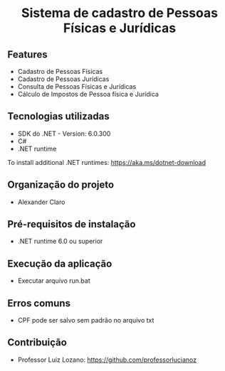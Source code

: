 <h1 align="center"> Sistema de cadastro de Pessoas Físicas e Jurídicas </h1> 

## Features
- Cadastro de Pessoas Físicas 
- Cadastro de Pessoas Jurídicas 
- Consulta de Pessoas Físicas e Jurídicas
- Cálculo de Impostos de Pessoa física e Jurídica

## Tecnologias utilizadas
- SDK do .NET - Version:   6.0.300
- C#
- .NET runtime

To install additional .NET runtimes: https://aka.ms/dotnet-download

## Organização do projeto
- Alexander Claro

## Pré-requisitos de instalação
- .NET runtime 6.0 ou superior

## Execução da aplicação
- Executar arquivo run.bat

## Erros comuns
 - CPF pode ser salvo sem padrão no arquivo txt
 
## Contribuição
- Professor Luiz Lozano: https://github.com/professorlucianoz
